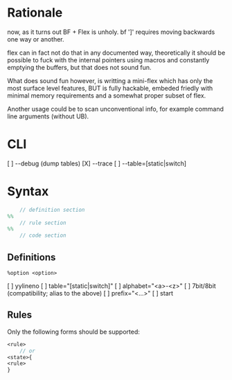 # Rationale
now, as it turns out BF + Flex is unholy.
bf ']' requires moving backwards one way or another.

flex can in fact not do that in any documented way,
 theoretically it should be possible to fuck with
 the internal pointers using macros and constantly
 emptying the buffers, but that does not sound fun.

What does sound fun however, is writting a mini-flex
 which has only the most surface level features,
 BUT is fully hackable, embeded friedly with
 minimal memory requirements and a somewhat proper subset of flex.

Another usage could be to scan unconventional info,
 for example command line arguments (without UB).

# CLI
[ ] --debug (dump tables)
[X] --trace
[ ] --table=[static|switch]

# Syntax

```lex
    // definition section
%%
    // rule section
%%
    // code section
```

## Definitions
```
%option <option>
```
[ ] yylineno
[ ] table="[static|switch]"
[ ] alphabet="\<a\>-\<z\>"
[ ] 7bit/8bit (compatibility; alias to the above)
[ ] prefix="\<...\>"
[ ] start

## Rules
Only the following forms should be supported:
```lex
<rule>
    // or
<state>{
<rule>
}
```
